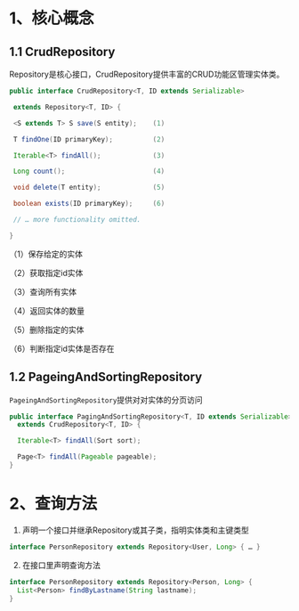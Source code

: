 # 1、核心概念

## 1.1 CrudRepository

Repository是核心接口，CrudRepository提供丰富的CRUD功能区管理实体类。

```java
public interface CrudRepository<T, ID extends Serializable>

 extends Repository<T, ID> {        

 <S extends T> S save(S entity);    (1)

 T findOne(ID primaryKey);          (2)

 Iterable<T> findAll();             (3)

 Long count();                      (4)

 void delete(T entity);             (5)

 boolean exists(ID primaryKey);     (6)

 // … more functionality omitted.

}
```

（1）保存给定的实体

（2）获取指定id实体

（3）查询所有实体

（4）返回实体的数量

（5）删除指定的实体

（6）判断指定id实体是否存在

## 1.2 PageingAndSortingRepository

`PageingAndSortingRepository`提供对对实体的分页访问

```java
public interface PagingAndSortingRepository<T, ID extends Serializable>
  extends CrudRepository<T, ID> {

  Iterable<T> findAll(Sort sort);

  Page<T> findAll(Pageable pageable);
}
```

# 2、查询方法

1. 声明一个接口并继承Repository或其子类，指明实体类和主键类型

```java
interface PersonRepository extends Repository<User, Long> { … }
```

2. 在接口里声明查询方法

```java
interface PersonRepository extends Repository<Person, Long> {
  List<Person> findByLastname(String lastname);
}
```
